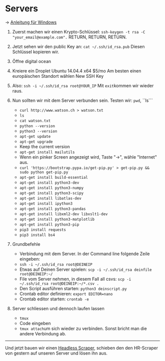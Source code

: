 # Servers

-> [Anleitung für Windows](https://tutorials.ubuntu.com/tutorial/tutorial-ssh-keygen-on-windows#0)

1. Zuerst machen wir einen Krypto-Schlüssel: ```ssh-keygen -t rsa -C "your_email@example.com".```  RETURN, RETURN, RETURN.
2. Jetzt sehen wir den public Key an: ```cat ~/.ssh/id_rsa.pub```
   Diesen Schlüssel kopieren wir.
3. Öffne digital ocean
4. Kreiere ein Droplet
   Ubuntu 14.04.4 x64
   $5/mo
   Am besten einen europäischen Standort wählen
   New SSH Key
5. Also: ```ssh -i ~/.ssh/id_rsa root@YOUR_IP```
   Mit ```exit```kommen wir wieder raus.
6. Nun sollten wir mit dem Server verbunden sein.
   Testen wir: ```pwd```, ``ls```
   - ```curl http://www.watson.ch > watson.txt```
   - ``ls``
   - ```cat watson.txt```
   - ```python --version```
   - ```python3 --version```
   - ```apt-get update```
   - ```apt-get upgrade```
   - Keep the current version
   - ```apt-get install mailutils```
   - Wenn ein pinker Screen angezeigt wird, Taste "->", wähle "Internet" aus.
   - ```curl 'https://bootstrap.pypa.io/get-pip.py' > get-pip.py && sudo python get-pip.py```
   - ```apt-get install build-essential```
   - ```apt-get install python3-dev```
   - ```apt-get install python3-numpy```
   - ```apt-get install python3-scipy```
   - ```apt-get install libatlas-dev```
   - ```apt-get install ipython3```
   - ```apt-get install python3-pandas```
   - ```apt-get install libxml2-dev libxslt1-dev```
   - ```apt-get install python3-matplotlib```
   - ```apt-get install python3-pip```
   - ```pip3 install requests```
   - ```pip3 install bs4```

6. Grundbefehle
   - Verbindung mit dem Server. In der Command line folgende Zeile eingeben:
   - ```ssh -i ~/.ssh/id_rsa root@DEINEIP```
   - Etwas auf Deinen Server spielen: ```scp -i ~/.ssh/id_rsa deinfile root@DEINEIP:~/```
   - File vom Server nehmen, in diesem Fall all csvs: ```scp -i ~/.ssh/id_rsa root@DEINEIP:~/*.csv .```
   - Den Script ausführen starten: ```python3 deinscript.py```
   - Crontab editor definieren: ```export EDITOR=nano```
   - Crontab editor starten: ```crontab -e```

7. Server schliessen und dennoch laufen lassen
   - ```tmux```
   - Code eingeben
   - ```tmux attach```um sich wieder zu verbinden. Sonst bricht man die andere Verbindung ab.

____________________________________________________

Und jetzt bauen wir einen [Headless Scraper](https://docs.google.com/document/d/1LIO5-VXDW2piwR8gAHPT8rJS2N6CLCIsY6deJsjU9LE/edit), schieben den den HR-Scraper von gestern auf unseren Server und lösen ihn aus.
